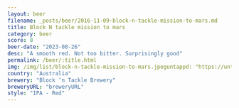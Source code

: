 ```yaml
---
layout: beer
filename: _posts/beer/2016-11-09-block-n-tackle-mission-to-mars.md
title: Block N tackle mission to mars
category: beer
score: 8
beer-date: "2023-08-26"
desc: "A smooth red. Not too bitter. Surprisingly good"
permalink: /beer/:title.html
img: /img/list/block-n-tackle-mission-to-mars.jpeguntappd: "https://untappd.com/b/block-n-tackle-brewery-mission-to-mars/5384188"
country: "Australia"
brewery: "Block ‘n Tackle Brewery"
breweryURL: "breweryURL"
style: "IPA - Red"
---
```

